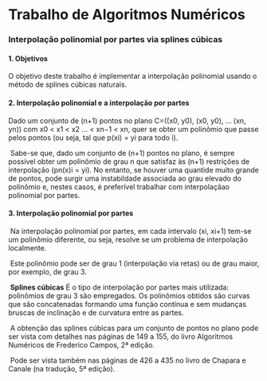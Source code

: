 # Trabalho de Algoritmos Numéricos 
 
### Interpolação polinomial por partes via splines cúbicas
 
#### 1. Objetivos
 
  O objetivo deste trabalho é implementar a interpolação polinomial usando o método de splines cúbicas naturais.
 
#### 2. Interpolação polinomial e a interpolação por partes

  Dado um conjunto de (n+1) pontos no plano C=((x0, y0), (x0, y0), ... (xn, yn)) com x0 < x1 < x2 ... < xn−1 < xn, quer se obter um polinômio que passe pelos pontos (ou seja, tal que p(xi) = yi para todo i).

  Sabe-se que, dado um conjunto de (n+1) pontos no plano, é sempre possível obter um polinômio de grau n que satisfaz às (n+1) restrições de interpolação (pn(x)i = yi). No entanto, se houver uma quantide muito grande de pontos, pode surgir uma instabildade associada ao grau elevado do polinômio e, nestes casos, é preferível trabalhar com interpolaçãao polinomial por partes.

#### 3. Interpolação polinomial por partes

  Na interpolação polinomial por partes, em cada intervalo (xi, xi+1) tem-se um polinômio diferente, ou seja, resolve se um problema de interpolação localmente.

  Este polinômio pode ser de grau 1 (interpolação via retas) ou de grau maior, por exemplo, de grau 3.

  __Splines cúbicas__ É o tipo de interpolação por partes mais utilizada: polinômios de grau 3 são empregados. Os polinômios obtidos são curvas que são concatenadas formando uma função contínua e sem mudanças bruscas de inclinação e de curvatura entre as partes.


  A obtenção das splines cúbicas para um conjunto de pontos no plano pode ser vista com detalhes nas páginas de 149 a 155, do livro Algoritmos Numéricos de Frederico Campos, 2ª edição.

  Pode ser vista também nas páginas de 426 a 435 no livro de Chapara e Canale (na tradução, 5ª edição).
  
